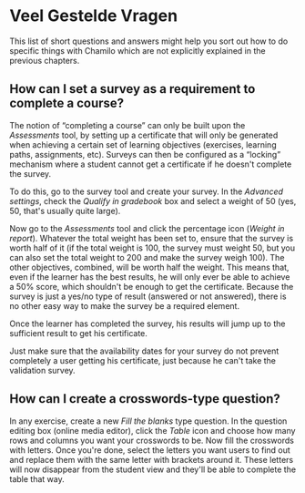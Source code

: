 # Veel Gestelde Vragen

This list of short questions and answers might help you sort out how to do specific things with Chamilo which are not explicitly explained in the previous chapters.

## How can I set a survey as a requirement to complete a course? <a id="how-can-i-set-a-survey-as-a-requirement-to-complete-a-course"></a>

The notion of “completing a course” can only be built upon the _Assessments_ tool, by setting up a certificate that will only be generated when achieving a certain set of learning objectives \(exercises, learning paths, assignments, etc\). Surveys can then be configured as a “locking” mechanism where a student cannot get a certificate if he doesn't complete the survey.

To do this, go to the survey tool and create your survey. In the _Advanced settings_, check the _Qualify in gradebook_ box and select a weight of 50 \(yes, 50, that's usually quite large\).

Now go to the _Assessments_ tool and click the percentage icon \(_Weight in report_\). Whatever the total weight has been set to, ensure that the survey is worth half of it \(if the total weight is 100, the survey must weight 50, but you can also set the total weight to 200 and make the survey weigh 100\). The other objectives, combined, will be worth half the weight. This means that, even if the learner has the best results, he will only ever be able to achieve a 50% score, which shouldn't be enough to get the certificate. Because the survey is just a yes/no type of result \(answered or not answered\), there is no other easy way to make the survey be a required element.

Once the learner has completed the survey, his results will jump up to the sufficient result to get his certificate.

Just make sure that the availability dates for your survey do not prevent completely a user getting his certificate, just because he can't take the validation survey.

## How can I create a crosswords-type question? <a id="how-can-i-create-a-crosswords-type-question"></a>

In any exercise, create a new _Fill the blanks_ type question. In the question editing box \(online media editor\), click the _Table_ icon and choose how many rows and columns you want your crosswords to be. Now fill the crosswords with letters. Once you're done, select the letters you want users to find out and replace them with the same letter with brackets around it. These letters will now disappear from the student view and they'll be able to complete the table that way.

